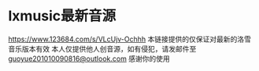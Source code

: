 # lxmusic最新音源
https://www.123684.com/s/VLcUjv-Ochhh
本链接提供的仅保证对最新的洛雪音乐版本有效
本人仅提供他人创音源，如有侵犯，请发邮件至
guoyue201010090816@outlook.com
感谢你的使用

